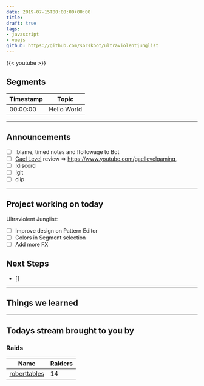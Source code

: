 ```yaml
---
date: 2019-07-15T00:00:00+00:00
title: 
draft: true
tags:
- javascript
- vuejs
github: https://github.com/sorskoot/ultraviolentjunglist
---
```


{{< youtube  >}}

<!--more-->
## Segments

| Timestamp | Topic             |
| ---       | ---               |
| 00:00:00 | Hello World |


---

## Announcements

- [ ] !blame, timed notes and !followage to Bot
- [ ] [Gael Level](https://www.twitch.tv/gaellevel) review => https://www.youtube.com/gaellevelgaming,
- [ ] !discord
- [ ] !git
- [ ] clip

---

## Project working on today

Ultraviolent Junglist:

- [ ] Improve design on Pattern Editor
- [ ] Colors in Segment selection
- [ ] Add more FX

## Next Steps

- []

---

## Things we learned


---

## Todays stream brought to you by

### Raids

| Name | Raiders |
| --- | --- |
| [roberttables](https://twitch.tv/roberttables) | 14 |
